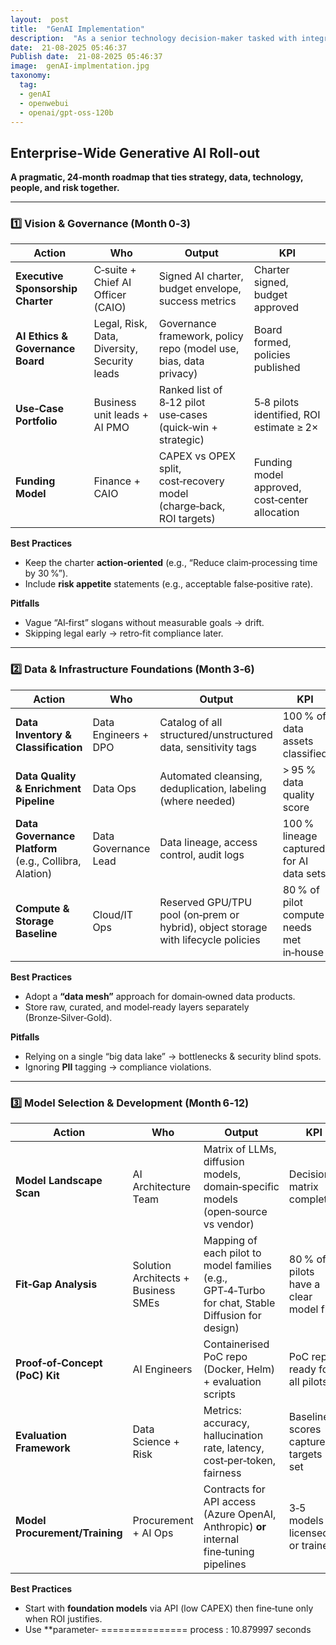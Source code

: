 ```yaml
---
layout:  post
title:  "GenAI Implementation"
description:  "As a senior technology decision‑maker tasked with integrating generative AI across our enterprise, I need a clear, practical roadmap that covers strategy, data readiness, model selection, architecture design, security & compliance, workforce training, and change management. Please outline step‑by‑step actions, best practices, common pitfalls, and measurable KPIs, including a high‑level timeline and cost considerations, to enable a smooth, scalable, and responsible rollout of generative AI solutions throughout the organization"
date:  21-08-2025 05:46:37
Publish date:  21-08-2025 05:46:37
image:  genAI-implmentation.jpg
taxonomy:
  tag:
  - genAI
  - openwebui
  - openai/gpt-oss-120b
---
```

## Enterprise‑Wide Generative AI Roll‑out  
**A pragmatic, 24‑month roadmap that ties strategy, data, technology, people, and risk together.**  

---  

### 1️⃣ Vision & Governance (Month 0‑3)

| Action | Who | Output | KPI |
|--------|-----|--------|-----|
| **Executive Sponsorship Charter** | C‑suite + Chief AI Officer (CAIO) | Signed AI charter, budget envelope, success metrics | Charter signed, budget approved |
| **AI Ethics & Governance Board** | Legal, Risk, Data, Diversity, Security leads | Governance framework, policy repo (model use, bias, data privacy) | Board formed, policies published |
| **Use‑Case Portfolio** | Business unit leads + AI PMO | Ranked list of 8‑12 pilot use‑cases (quick‑win + strategic) | 5‑8 pilots identified, ROI estimate ≥ 2× |
| **Funding Model** | Finance + CAIO | CAPEX vs OPEX split, cost‑recovery model (charge‑back, ROI targets) | Funding model approved, cost‑center allocation |

**Best Practices**  
- Keep the charter **action‑oriented** (e.g., “Reduce claim‑processing time by 30 %”).  
- Include **risk appetite** statements (e.g., acceptable false‑positive rate).  

**Pitfalls**  
- Vague “AI‑first” slogans without measurable goals → drift.  
- Skipping legal early → retro‑fit compliance later.

---  

### 2️⃣ Data & Infrastructure Foundations (Month 3‑6)

| Action | Who | Output | KPI |
|--------|-----|--------|-----|
| **Data Inventory & Classification** | Data Engineers + DPO | Catalog of all structured/unstructured data, sensitivity tags | 100 % of data assets classified |
| **Data Quality & Enrichment Pipeline** | Data Ops | Automated cleansing, deduplication, labeling (where needed) | > 95 % data quality score |
| **Data Governance Platform** (e.g., Collibra, Alation) | Data Governance Lead | Data lineage, access control, audit logs | 100 % lineage captured for AI data sets |
| **Compute & Storage Baseline** | Cloud/IT Ops | Reserved GPU/TPU pool (on‑prem or hybrid), object storage with lifecycle policies | 80 % of pilot compute needs met in‑house |

**Best Practices**  
- Adopt a **“data mesh”** approach for domain‑owned data products.  
- Store raw, curated, and model‑ready layers separately (Bronze‑Silver‑Gold).  

**Pitfalls**  
- Relying on a single “big data lake” → bottlenecks & security blind spots.  
- Ignoring **PII** tagging → compliance violations.  

---  

### 3️⃣ Model Selection & Development (Month 6‑12)

| Action | Who | Output | KPI |
|--------|-----|--------|-----|
| **Model Landscape Scan** | AI Architecture Team | Matrix of LLMs, diffusion models, domain‑specific models (open‑source vs vendor) | Decision matrix completed |
| **Fit‑Gap Analysis** | Solution Architects + Business SMEs | Mapping of each pilot to model families (e.g., GPT‑4‑Turbo for chat, Stable Diffusion for design) | 80 % of pilots have a clear model fit |
| **Proof‑of‑Concept (PoC) Kit** | AI Engineers | Containerised PoC repo (Docker, Helm) + evaluation scripts | PoC repo ready for all pilots |
| **Evaluation Framework** | Data Science + Risk | Metrics: accuracy, hallucination rate, latency, cost‑per‑token, fairness | Baseline scores captured, targets set |
| **Model Procurement/Training** | Procurement + AI Ops | Contracts for API access (Azure OpenAI, Anthropic) **or** internal fine‑tuning pipelines | 3‑5 models licensed or trained |

**Best Practices**  
- Start with **foundation models** via API (low CAPEX) then fine‑tune only when ROI justifies.  
- Use **parameter‑ 
===============
process : 10.879997 seconds

